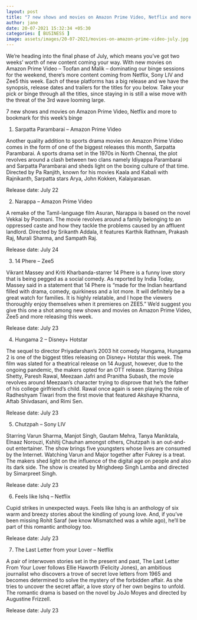 ```yaml
---
layout: post
title: "7 new shows and movies on Amazon Prime Video, Netflix and more that are perfect to binge this week"
author: jane 
date: 20-07-2021 15:32:34 +05:30 
categories: [ BUSINESS ] 
image: assets/images/20-07-2021/movies-on-amazon-prime-video-july.jpg
---
```

We’re heading into the final phase of July, which means you’ve got two weeks’ worth of new content coming your way. With new movies on Amazon Prime Video – Toofan and Malik – dominating our binge sessions for the weekend, there’s more content coming from Netflix, Sony LIV and Zee5 this week. Each of these platforms has a big release and we have the synopsis, release dates and trailers for the titles for you below. Take your pick or binge through all the titles, since staying in is still a wise move with the threat of the 3rd wave looming large.

7 new shows and movies on Amazon Prime Video, Netflix and more to bookmark for this week’s binge

1. Sarpatta Parambarai – Amazon Prime Video

Another quality addition to sports drama movies on Amazon Prime Video comes in the form of one of the biggest releases this month, Sarpatta Parambarai. A sports drama set in the 1970s in North Chennai, the plot revolves around a clash between two clans namely Idiyappa Parambarai and Sarpatta Parambarai and sheds light on the boxing culture of that time. Directed by Pa Ranjith, known for his movies Kaala and Kabali with Rajnikanth, Sarpatta stars Arya, John Kokken, Kalaiyarasan.

Release date: July 22

2. Narappa – Amazon Prime Video

A remake of the Tamil-language film Asuran, Narappa is based on the novel Vekkai by Poomani. The movie revolves around a family belonging to an oppressed caste and how they tackle the problems caused by an affluent landlord. Directed by Srikanth Addala, it features Karthik Rathnam, Prakash Raj, Murali Sharma, and Sampath Raj.

Release date: July 24

3. 14 Phere – Zee5

Vikrant Massey and Kriti Kharbanda-starrer 14 Phere is a funny love story that is being pegged as a social comedy. As reported by India Today, Massey said in a statement that 14 Phere is “made for the Indian heartland filled with drama, comedy, quirkiness and a lot more. It will definitely be a great watch for families. It is highly relatable, and I hope the viewers thoroughly enjoy themselves when it premieres on ZEE5.” We’d suggest you give this one a shot among new shows and movies on Amazon Prime Video, Zee5 and more releasing this week.

Release date: July 23

4. Hungama 2 – Disney+ Hotstar

The sequel to director Priyadarshan’s 2003 hit comedy Hungama, Hungama 2 is one of the biggest titles releasing on Disney+ Hotstar this week. The film was slated for a theatrical release on 14 August, however, due to the ongoing pandemic, the makers opted for an OTT release. Starring Shilpa Shetty, Paresh Rawal, Meezaan Jafri and Pranitha Subash, the movie revolves around Meezaan’s character trying to disprove that he’s the father of his college girlfriend’s child. Rawal once again is seen playing the role of Radheshyam Tiwari from the first movie that featured Akshaye Khanna, Aftab Shivdasani, and Rimi Sen.

Release date: July 23

5. Chutzpah – Sony LIV

Starring Varun Sharma, Manjot Singh, Gautam Mehra, Tanya Maniktala, Elnaaz Norouzi, Kshitij Chauhan amongst others, Chutzpah is an out-and-out entertainer. The show brings five youngsters whose lives are consumed by the Internet. Watching Varun and Major together after Fukrey is a treat. The makers shed light on the influence of the digital age on people and also its dark side. The show is created by Mrighdeep Singh Lamba and directed by Simarpreet Singh.

Release date: July 23

6. Feels like Ishq – Netflix

Cupid strikes in unexpected ways. Feels like Ishq is an anthology of six warm and breezy stories about the kindling of young love. And, if you’ve been missing Rohit Saraf (we know Mismatched was a while ago), he’ll be part of this romantic anthology too.

Release date: July 23

7. The Last Letter from your Lover – Netflix

A pair of interwoven stories set in the present and past, The Last Letter From Your Lover follows Ellie Haworth (Felicity Jones), an ambitious journalist who discovers a trove of secret love letters from 1965 and becomes determined to solve the mystery of the forbidden affair. As she tries to uncover the secret affair, a love story of her own begins to unfold. The romantic drama is based on the novel by JoJo Moyes and directed by Augustine Frizzell.

Release date: July 23